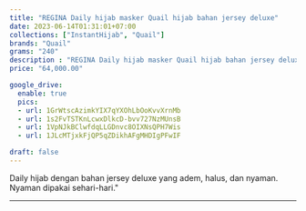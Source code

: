 ```yaml
---
title: "REGINA Daily hijab masker Quail hijab bahan jersey deluxe"
date: 2023-06-14T01:31:01+07:00
collections: ["InstantHijab", "Quail"]
brands: "Quail"
grams: "240"
description : "REGINA Daily hijab masker Quail hijab bahan jersey deluxe"
price: "64,000.00"

google_drive:
  enable: true
  pics:
  - url: 1GrWtscAzimkYIX7qYXOhLbOoKvvXrnMb
  - url: 1s2FvTSTKnLcwxDlkcD-bvv727NzMUnsB
  - url: 1VpNJkBClwfdqLLGDnvc8OIXNsQPH7Wis
  - url: 1JLcMTjxkFjQP5qZDikhAFgMHDIgPFwIF

draft: false
---
```


Daily hijab dengan bahan jersey deluxe yang adem, halus, dan nyaman. Nyaman dipakai sehari-hari."

________    
 
